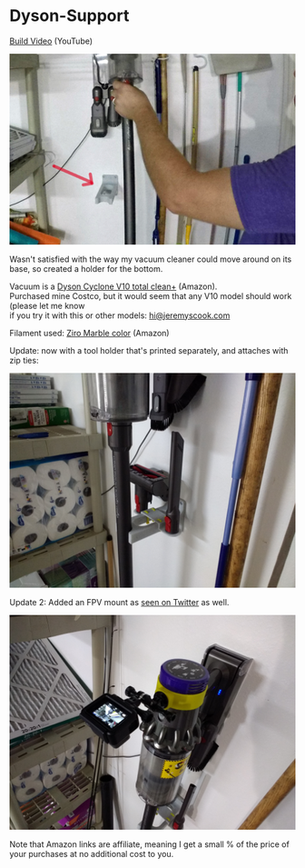 # Dyson-Support

[Build Video](https://www.youtube.com/watch?v=HBelcYwwJto) (YouTube)

![image](Dyson-crop.jpg)

Wasn't satisfied with the way my vacuum cleaner could move around on its base, so created a holder for the bottom.

Vacuum is a [Dyson Cyclone V10 total clean+](https://amzn.to/2sMd589) (Amazon).  
Purchased mine Costco, but it would seem that any V10 model should work (please let me know  
if you try it with this or other models: hi@jeremyscook.com

Filament used: [Ziro Marble color](https://amzn.to/2Pf6JqD) (Amazon)

Update: now with a tool holder that's printed separately, and attaches with zip ties:

![image](wtools.jpg)

Update 2: Added an FPV mount as [seen on Twitter](https://twitter.com/JeremySCook/status/1202614988210417670) as well.

![image](dysonfpv.jpg)

Note that Amazon links are affiliate, meaning I get a small % of the price of your purchases at no additional cost to you.
